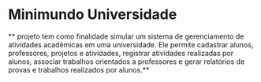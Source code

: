 # Minimundo Universidade
** projeto tem como finalidade simular um sistema de gerenciamento de atividades acadêmicas em uma universidade. Ele permite cadastrar alunos, professores, projetos e atividades, registrar atividades realizadas por alunos, associar trabalhos orientados a professores e gerar relatórios de provas e trabalhos realizados por alunos.**
